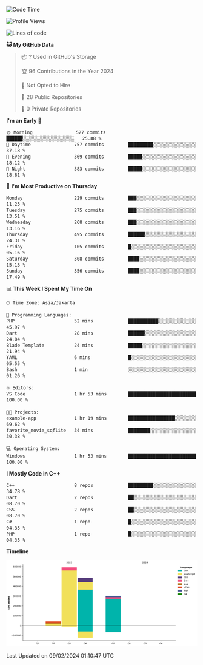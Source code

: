 <!--START_SECTION:waka-->
![Code Time](http://img.shields.io/badge/Code%20Time-41%20hrs%2034%20mins-blue)

![Profile Views](http://img.shields.io/badge/Profile%20Views-98-blue)

![Lines of code](https://img.shields.io/badge/From%20Hello%20World%20I%27ve%20Written-1.4%20million%20lines%20of%20code-blue)

**🐱 My GitHub Data** 

> 📦 ? Used in GitHub's Storage 
 > 
> 🏆 96 Contributions in the Year 2024
 > 
> 🚫 Not Opted to Hire
 > 
> 📜 28 Public Repositories 
 > 
> 🔑 0 Private Repositories 
 > 
**I'm an Early 🐤** 

```text
🌞 Morning                527 commits         ██████░░░░░░░░░░░░░░░░░░░   25.88 % 
🌆 Daytime                757 commits         █████████░░░░░░░░░░░░░░░░   37.18 % 
🌃 Evening                369 commits         █████░░░░░░░░░░░░░░░░░░░░   18.12 % 
🌙 Night                  383 commits         █████░░░░░░░░░░░░░░░░░░░░   18.81 % 
```
📅 **I'm Most Productive on Thursday** 

```text
Monday                   229 commits         ███░░░░░░░░░░░░░░░░░░░░░░   11.25 % 
Tuesday                  275 commits         ███░░░░░░░░░░░░░░░░░░░░░░   13.51 % 
Wednesday                268 commits         ███░░░░░░░░░░░░░░░░░░░░░░   13.16 % 
Thursday                 495 commits         ██████░░░░░░░░░░░░░░░░░░░   24.31 % 
Friday                   105 commits         █░░░░░░░░░░░░░░░░░░░░░░░░   05.16 % 
Saturday                 308 commits         ████░░░░░░░░░░░░░░░░░░░░░   15.13 % 
Sunday                   356 commits         ████░░░░░░░░░░░░░░░░░░░░░   17.49 % 
```


📊 **This Week I Spent My Time On** 

```text
🕑︎ Time Zone: Asia/Jakarta

💬 Programming Languages: 
PHP                      52 mins             ███████████░░░░░░░░░░░░░░   45.97 % 
Dart                     28 mins             ██████░░░░░░░░░░░░░░░░░░░   24.84 % 
Blade Template           24 mins             █████░░░░░░░░░░░░░░░░░░░░   21.94 % 
YAML                     6 mins              █░░░░░░░░░░░░░░░░░░░░░░░░   05.55 % 
Bash                     1 min               ░░░░░░░░░░░░░░░░░░░░░░░░░   01.26 % 

🔥 Editors: 
VS Code                  1 hr 53 mins        █████████████████████████   100.00 % 

🐱‍💻 Projects: 
example-app              1 hr 19 mins        █████████████████░░░░░░░░   69.62 % 
favorite_movie_sqflite   34 mins             ████████░░░░░░░░░░░░░░░░░   30.38 % 

💻 Operating System: 
Windows                  1 hr 53 mins        █████████████████████████   100.00 % 
```

**I Mostly Code in C++** 

```text
C++                      8 repos             █████████░░░░░░░░░░░░░░░░   34.78 % 
Dart                     2 repos             ██░░░░░░░░░░░░░░░░░░░░░░░   08.70 % 
CSS                      2 repos             ██░░░░░░░░░░░░░░░░░░░░░░░   08.70 % 
C#                       1 repo              █░░░░░░░░░░░░░░░░░░░░░░░░   04.35 % 
PHP                      1 repo              █░░░░░░░░░░░░░░░░░░░░░░░░   04.35 % 
```



**Timeline**

![Lines of Code chart](https://raw.githubusercontent.com/PradiptaAhmad/PradiptaAhmad/main/assets/bar_graph.png)


 Last Updated on 09/02/2024 01:10:47 UTC
<!--END_SECTION:waka-->
